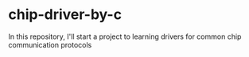 # chip-driver-by-c
In this  repository, I'll start a project to learning drivers for common chip communication protocols
